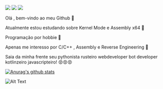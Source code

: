 ![](https://www.gentoo.org/assets/img/badges/gentoo-badge2.png) ![](https://img.shields.io/badge/-c++-blue?logo=c%2B%2B&style=flat) ![](https://komarev.com/ghpvc/?username=KB1te)




Olá , bem-vindo ao meu Github 👋

Atualmente estou estudando sobre Kernel Mode e Assembly x64 🙇                                    

Programação por hobbie 🙏

Apenas me interesso por C/C++ , Assembly e Reverse Engineering 🧐

Saia da minha frente seu pythonista rusteiro webdeveloper bot developer kotlinzeiro javascripteiro! 😡😡😡





[![Anurag's github stats](https://github-readme-stats.vercel.app/api?username=KB1te)](https://github.com/anuraghazra/github-readme-stats)


![Alt Text](https://pa1.narvii.com/7455/fa4eec4452ed146d1f920206e65f5875e4afd1afr1-540-229_hq.gif)

